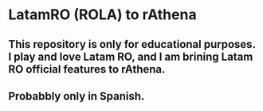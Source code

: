 # LatamRO (ROLA) to rAthena
## This repository is only for educational purposes. I play and love Latam RO, and I am brining Latam RO official features to rAthena.
## Probabbly only in Spanish.

